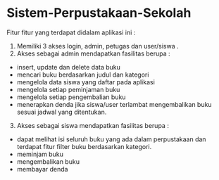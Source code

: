 # Sistem-Perpustakaan-Sekolah

Fitur fitur yang terdapat didalam aplikasi ini : 
1. Memiliki 3 akses login, admin, petugas dan user/siswa .
2. Akses sebagai admin mendapatkan fasilitas berupa : 
  - insert, update dan delete data buku
  - mencari buku berdasarkan judul dan kategori
  - mengelola data siswa yang daftar pada aplikasi
  - mengelola setiap peminjaman buku
  - mengelola setiap pengembalian buku
  - menerapkan denda jika siswa/user terlambat mengembalikan buku sesuai jadwal yang ditentukan.
3. Akses sebagai siswa mendapatkan fasilitas berupa : 
  - dapat melihat isi seluruh buku yang ada dalam perpustakaan dan terdapat fitur filter buku berdasarkan kategori.
  - meminjam buku 
  - mengembalikan buku
  - membayar denda
